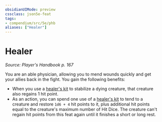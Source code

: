 ```yaml
---
obsidianUIMode: preview
cssclass: json5e-feat
tags:
- compendium/src/5e/phb
aliases: ["Healer"]
---
```

# Healer
*Source: Player's Handbook p. 167*  

You are an able physician, allowing you to mend wounds quickly and get your allies back in the fight. You gain the following benefits:

- When you use a [healer's kit](/compendium/items/healers-kit.md) to stabilize a dying creature, that creature also regains 1 hit point.  
- As an action, you can spend one use of a [healer's kit](/compendium/items/healers-kit.md) to tend to a creature and restore `1d6 + 4` hit points to it, plus additional hit points equal to the creature's maximum number of Hit Dice. The creature can't regain hit points from this feat again until it finishes a short or long rest.